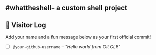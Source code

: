 #whattheshell- a custom shell project
---

## 👣 Visitor Log

Add your name and a fun message below as your first official commit!

- [ ] `@your-github-username` – _"Hello world from Git CLI!"_


